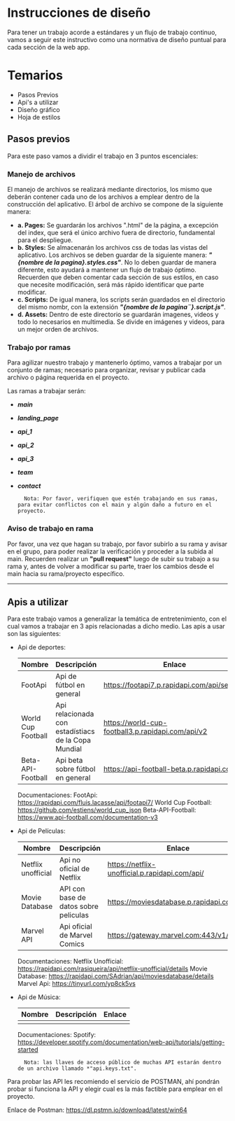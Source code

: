 # Instrucciones de diseño 

Para tener un trabajo acorde a estándares y un flujo de trabajo continuo, vamos a seguir este instructivo como una normativa de diseño puntual para cada sección de la web app.

# Temarios
- Pasos Previos
- Api's a utilizar
- Diseño gráfico
- Hoja de estilos

## Pasos previos
Para este paso vamos a dividir el trabajo en 3 puntos escenciales:

### Manejo de archivos
El manejo de archivos se realizará mediante directorios, los mismo que deberán contener cada uno de los archivos a emplear dentro de la construcción del aplicativo. El árbol de archivo se compone de la siguiente manera:

- **a. Pages:** Se guardarán los archivos ".html" de la página, a excepción del index, que será el único archivo fuera de directorio, fundamental para el despliegue.
- **b. Styles:** Se almacenarán los archivos css de todas las vistas del aplicativo. Los archivos se deben guardar de la siguiente manera: **_"{nombre de la pagina}.styles.css"_**. No lo deben guardar de manera diferente, esto ayudará a mantener un flujo de trabajo óptimo. 
Recuerden que deben comentar cada sección de sus estilos, en caso que necesite modificación, será más rápido identificar que parte modificar. 
- **c. Scripts:** De igual manera, los scripts serán guardados en el directorio del mismo nombr, con la extensión **_"{nombre de la pagina¨}.script.js"_**.
- **d. Assets:** Dentro de este directorio se guardarán imagenes, videos y todo lo necesarios en multimedia. Se divide en imágenes y videos, para un mejor orden de archivos.

### Trabajo por ramas
Para agilizar nuestro trabajo y mantenerlo óptimo, vamos a trabajar por un conjunto de ramas; necesario para organizar, revisar y publicar cada archivo o página requerida en el proyecto. 

Las ramas a trabajar serán:
- **_main_**
- **_landing_page_**
- **_api_1_**
- **_api_2_**
- **_api_3_**
- **_team_**
- **_contact_**

        Nota: Por favor, verifiquen que estén trabajando en sus ramas, para evitar conflictos con el main y algún daño a futuro en el proyecto. 

### Aviso de trabajo en rama
Por favor, una vez que hagan su trabajo, por favor subirlo a su rama y avisar en el grupo, para poder realizar la verificación y proceder a la subida al main. Recuerden realizar un **"pull request"** luego de subir su trabajo a su rama y, antes de volver a modificar su parte, traer los cambios desde el main hacia su rama/proyecto específico.

---
## Apis a utilizar
Para este trabajo vamos a generalizar la temática de entretenimiento, con el cual vamos a trabajar en 3 apis relacionadas a dicho medio. Las apis a usar son las siguientes:

- Api de deportes:

    | Nombre | Descripción | Enlace |
    |----------|----------|----------|
    | FootApi   | Api de fútbol en general   | https://footapi7.p.rapidapi.com/api/search/   |
    | World Cup Football    | Api relacionada con estadístiacs de la Copa Mundial   | https://world-cup-football3.p.rapidapi.com/api/v2   |
    | Beta-API-Football    | Api beta sobre fútbol en general   | https://api-football-beta.p.rapidapi.com/   |

    Documentaciones:
    FootApi: https://rapidapi.com/fluis.lacasse/api/footapi7/
    World Cup Football: https://github.com/estiens/world_cup_json
    Beta-API-Football: https://www.api-football.com/documentation-v3

- Api de Películas:

    | Nombre | Descripción | Enlace |
    |----------|----------|----------|
    | Netflix unofficial   | Api no oficial de Netflix | https://netflix-unofficial.p.rapidapi.com/api/   |
    | Movie Database   | API con base de datos sobre peliculas   | https://moviesdatabase.p.rapidapi.com/   |
    | Marvel API    | Api oficial de Marvel Comics  | https://gateway.marvel.com:443/v1/public|

    Documentaciones: 
    Netflix Unofficial: https://rapidapi.com/rasiqueira/api/netflix-unofficial/details
    Movie Database: https://rapidapi.com/SAdrian/api/moviesdatabase/details
    Marvel Api: https://tinyurl.com/yp8ck5vs

- Api de Música:

    | Nombre | Descripción | Enlace |
    |----------|----------|----------|
    |   |  |     |

    Documentaciones:
    Spotify: https://developer.spotify.com/documentation/web-api/tutorials/getting-started


        Nota: las llaves de acceso público de muchas API estarán dentro de un archivo llamado *"api.keys.txt".

Para probar las API les recomiendo el servicio de POSTMAN, ahí pondrán probar si funciona la API y elegir cual es la más factible para emplear en el proyecto.

Enlace de Postman: https://dl.pstmn.io/download/latest/win64
